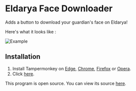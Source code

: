 # Eldarya Face Downloader

Adds a button to download your guardian's face on Eldarya!

Here's what it looks like :

![Example](https://gitlab.com/NatoBoram/Eldarya-Face-Downloader/raw/master/assets/Banner.png)

## Installation

1. Install Tampermonkey on [Edge](https://www.microsoft.com/store/apps/9NBLGGH5162S), [Chrome](https://chrome.google.com/webstore/detail/dhdgffkkebhmkfjojejmpbldmpobfkfo), [Firefox](https://addons.mozilla.org/firefox/addon/tampermonkey/) or [Opera](https://addons.opera.com/en/extensions/details/tampermonkey-beta/).
2. Click [here](https://gitlab.com/NatoBoram/Eldarya-Face-Downloader/raw/master/eldarya-face-downloader.user.js).

This program is open source. You can view its source [here](https://gitlab.com/NatoBoram/Eldarya-Face-Downloader/blob/master/eldarya-face-downloader.user.js).